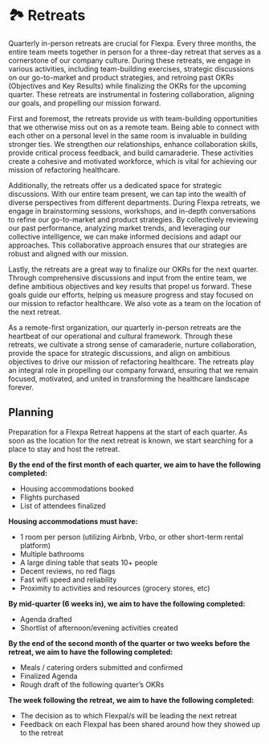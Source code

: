 # 🏞️ Retreats

Quarterly in-person retreats are crucial for Flexpa. Every three months, the entire team meets together in person for a three-day retreat that serves as a cornerstone of our company culture. During these retreats, we engage in various activities, including team-building exercises, strategic discussions on our go-to-market and product strategies, and retroing past OKRs (Objectives and Key Results) while finalizing the OKRs for the upcoming quarter. These retreats are instrumental in fostering collaboration, aligning our goals, and propelling our mission forward.


First and foremost, the retreats provide us with team-building opportunities that we otherwise miss out on as a remote team. Being able to connect with each other on a personal level in the same room is invaluable in building stronger ties. We strengthen our relationships, enhance collaboration skills, provide critical process feedback, and build camaraderie. These activities create a cohesive and motivated workforce, which is vital for achieving our mission of refactoring healthcare.

Additionally, the retreats offer us a dedicated space for strategic discussions. With our entire team present, we can tap into the wealth of diverse perspectives from different departments. During Flexpa retreats, we engage in brainstorming sessions, workshops, and in-depth conversations to refine our go-to-market and product strategies. By collectively reviewing our past performance, analyzing market trends, and leveraging our collective intelligence, we can make informed decisions and adapt our approaches. This collaborative approach ensures that our strategies are robust and aligned with our mission.

Lastly, the retreats are a great way to finalize our OKRs for the next quarter. Through comprehensive discussions and input from the entire team, we define ambitious objectives and key results that propel us forward. These goals guide our efforts, helping us measure progress and stay focused on our mission to refactor healthcare. We also vote as a team on the location of the next retreat.

As a remote-first organization, our quarterly in-person retreats are the heartbeat of our operational and cultural framework. Through these retreats, we cultivate a strong sense of camaraderie, nurture collaboration, provide the space for strategic discussions, and align on ambitious objectives to drive our mission of refactoring healthcare. The retreats play an integral role in propelling our company forward, ensuring that we remain focused, motivated, and united in transforming the healthcare landscape forever.

## Planning 

Preparation for a Flexpa Retreat happens at the start of each quarter. As soon as the location for the next retreat is known, we start searching for a place to stay and host the retreat. 

**By the end of the first month of each quarter, we aim to have the following completed:** 

* Housing accommodations booked
* Flights purchased 
* List of attendees finalized

**Housing accommodations must have:**

* 1 room per person (utilizing Airbnb, Vrbo, or other short-term rental platform) 
* Multiple bathrooms 
* A large dining table that seats 10+ people 
* Decent reviews, no red flags 
* Fast wifi speed and reliability 
* Proximity to activities and resources (grocery stores, etc) 

**By mid-quarter (6 weeks in), we aim to have the following completed:** 

* Agenda drafted 
* Shortlist of afternoon/evening activities created 

**By the end of the second month of the quarter or two weeks before the retreat, we aim to have the following completed:** 

* Meals / catering orders submitted and confirmed 
* Finalized Agenda 
* Rough draft of the following quarter’s OKRs 

**The week following the retreat, we aim to have the following completed:**
* The decision as to which Flexpal/s will be leading the next retreat
* Feedback on each Flexpal has been shared around how they showed up to the retreat
